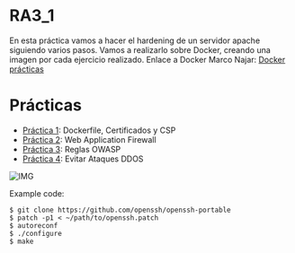 # RA3_1
En esta práctica vamos a hacer el hardening de un servidor apache siguiendo varios pasos. Vamos a realizarlo sobre Docker, creando una imagen por cada ejercicio realizado.
Enlace a Docker Marco Najar: [Docker prácticas](https://hub.docker.com/repository/docker/marnajcoz/practicas/general)

# Prácticas

* [Práctica 1](https://github.com/marconajcoz/pps-1033563/tree/main/RA3/RA3_1/RA3_1_1): Dockerfile, Certificados y CSP
* [Práctica 2](https://github.com/marconajcoz/pps-1033563/tree/main/RA3/RA3_1/RA3_1_2): Web Application Firewall
* [Práctica 3](https://github.com/marconajcoz/pps-1033563/tree/main/RA3/RA3_1/RA3_1_3): Reglas OWASP
* [Práctica 4](https://github.com/marconajcoz/pps-1033563/tree/main/RA3/RA3_1/RA3_1_4): Evitar Ataques DDOS

![IMG](URL_IMG)

Example code:

```
$ git clone https://github.com/openssh/openssh-portable
$ patch -p1 < ~/path/to/openssh.patch
$ autoreconf
$ ./configure
$ make
```
